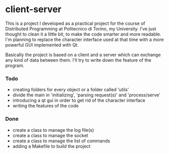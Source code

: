 # client-server

This is a project I developed as a practical project for the course of Distributed Programming at Politecnico di Torino, my University.
I've just thought to clean it a little bit, to make the code smarter and more readable. 
I'm planning to replace the character interface used at that time with a more powerful GUI implemented with Qt.

Basically the project is based on a client and a server which can exchange any kind of data between them. I'll try to write down the feature of the program.

### Todo
- creating folders for every object or a folder called 'utils'
- divide the main in 'initializing', 'parsing request(s)' and 'process/serve'
- introducing a qt gui in order to get rid of the character interface
- writing the features of the code

### Done
- create a class to manage the log file(s)
- create a class to manage the socket
- create a class to manage the list of commands
- adding a Makefile to build the project
